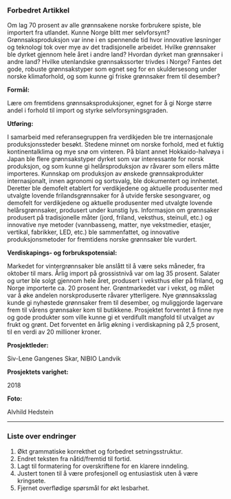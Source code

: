### Forbedret Artikkel

Om lag 70 prosent av alle grønnsakene norske forbrukere spiste, ble importert fra utlandet. Kunne Norge blitt mer selvforsynt? Grønnsaksproduksjon var inne i en spennende tid hvor innovative løsninger og teknologi tok over mye av det tradisjonelle arbeidet. Hvilke grønnsaker ble dyrket gjennom hele året i andre land? Hvordan dyrket man grønnsaker i andre land? Hvilke utenlandske grønnsakssorter trivdes i Norge? Fantes det gode, robuste grønnsakstyper som egnet seg for en skuldersesong under norske klimaforhold, og som kunne gi friske grønnsaker frem til desember?

**Formål:**

Lære om fremtidens grønnsaksproduksjoner, egnet for å gi Norge større andel i forhold til import og styrke selvforsyningsgraden.

**Utføring:**

I samarbeid med referansegruppen fra verdikjeden ble tre internasjonale produksjonssteder besøkt. Stedene minnet om norske forhold, med et fuktig kontinentalklima og mye snø om vinteren. På blant annet Hokkaido-halvøya i Japan ble flere grønnsakstyper dyrket som var interessante for norsk produksjon, og som kunne gi helårsproduksjon av råvarer som ellers måtte importeres. Kunnskap om produksjon av ønskede grønnsakprodukter internasjonalt, innen agronomi og sortsvalg, ble dokumentert og innhentet. Deretter ble demofelt etablert for verdikjedene og aktuelle produsenter med utvalgte lovende frilandsgrønnsaker for å utvide ferske sesongvarer, og demofelt for verdikjedene og aktuelle produsenter med utvalgte lovende helårsgrønnsaker, produsert under kunstig lys. Informasjon om grønnsaker produsert på tradisjonelle måter (jord, friland, veksthus, steinull, etc.) og innovative nye metoder (vannbasseng, matter, nye vekstmedier, etasjer, vertikal, fabrikker, LED, etc.) ble sammenfattet, og innovative produksjonsmetoder for fremtidens norske grønnsaker ble vurdert.

**Verdiskapings- og forbrukspotensial:**

Markedet for vintergrønnsaker ble anslått til å være seks måneder, fra oktober til mars. Årlig import på grossistnivå var om lag 35 prosent. Salater og urter ble solgt gjennom hele året, produsert i veksthus eller på friland, og Norge importerte ca. 20 prosent her. Grøntmarkedet var i vekst, og målet var å øke andelen norskproduserte råvarer ytterligere. Nye grønnsaksslag kunde gi nyhøstede grønnsaker frem til desember, og muliggjorde lagervare frem til vårens grønnsaker kom til butikkene. Prosjektet forventet å finne nye og gode produkter som ville kunne gi et verdifullt mangfold til utvalget av frukt og grønt. Det forventet en årlig økning i verdiskapning på 2,5 prosent, til en verdi av 20 millioner kroner.

**Prosjektleder:**

Siv-Lene Gangenes Skar, NIBIO Landvik

**Prosjektets varighet:**

2018

**Foto:**

Alvhild Hedstein

---

### Liste over endringer

1. Økt grammatiske korrekthet og forbedret setningsstruktur.
2. Endret teksten fra nåtid/fremtid til fortid.
3. Lagt til formatering for overskriftene for en klarere inndeling.
4. Justert tonen til å være profesjonell og entusiastisk uten å være kringsete.
5. Fjernet overflødige spørsmål for økt lesbarhet.